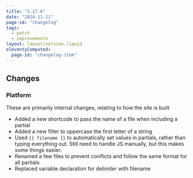 ```yaml
---
title: "1.17.6"
date: "2024-11-21"
page-id: "changelog"
tags: 
  - patch
  - improvements
layout: layout/version.liquid
eleventyComputed:
  page-id: "changelog-item"
---
```

## Changes
### Platform
These are primarily internal changes, relating to how the site is built
- Added a new shortcode to pass the name of a file when including a partial
- Added a new filter to uppercase the first letter of a string
- Used `{{ filename }}` to automatically set values in partials, rather than typing everything out. Still need to handle JS manually, but this makes some things easier.
- Renamed a few files to prevent conflicts and follow the same format for all partials
- Replaced variable declaration for delimiter with filename